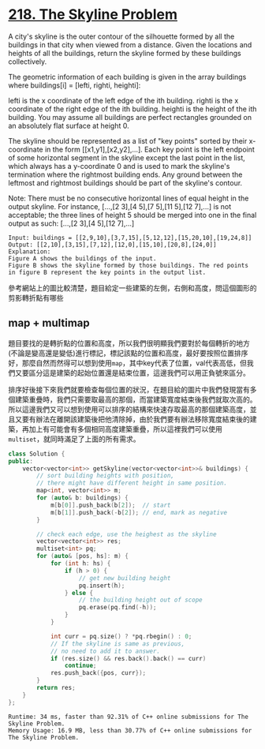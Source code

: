 # [218. The Skyline Problem](https://leetcode.com/problems/the-skyline-problem/)

A city's skyline is the outer contour of the silhouette formed by all the buildings in that city when viewed from a distance. Given the locations and heights of all the buildings, return the skyline formed by these buildings collectively.

The geometric information of each building is given in the array buildings where buildings[i] = [lefti, righti, heighti]:

lefti is the x coordinate of the left edge of the ith building.
righti is the x coordinate of the right edge of the ith building.
heighti is the height of the ith building.
You may assume all buildings are perfect rectangles grounded on an absolutely flat surface at height 0.

The skyline should be represented as a list of "key points" sorted by their x-coordinate in the form [[x1,y1],[x2,y2],...]. Each key point is the left endpoint of some horizontal segment in the skyline except the last point in the list, which always has a y-coordinate 0 and is used to mark the skyline's termination where the rightmost building ends. Any ground between the leftmost and rightmost buildings should be part of the skyline's contour.

Note: There must be no consecutive horizontal lines of equal height in the output skyline. For instance, [...,[2 3],[4 5],[7 5],[11 5],[12 7],...] is not acceptable; the three lines of height 5 should be merged into one in the final output as such: [...,[2 3],[4 5],[12 7],...]

```
Input: buildings = [[2,9,10],[3,7,15],[5,12,12],[15,20,10],[19,24,8]]
Output: [[2,10],[3,15],[7,12],[12,0],[15,10],[20,8],[24,0]]
Explanation:
Figure A shows the buildings of the input.
Figure B shows the skyline formed by those buildings. The red points in figure B represent the key points in the output list.
```

參考網站上的圖比較清楚，題目給定一些建築的左側，右側和高度，問這個圖形的剪影轉折點有哪些

## map + multimap
題目要找的是轉折點的位置和高度，所以我們很明顯我們要對於每個轉折的地方(不論是變高還是變低)進行標記，標記該點的位置和高度，最好要按照位置排序好，那麼自然而然得可以想到使用`map`，其中key代表了位置，val代表高低，但我們又要區分這是建築的起始位置還是結束位置，這邊我們可以用正負號來區分。

排序好後接下來我們就要檢查每個位置的狀況，在題目給的圖片中我們發現當有多個建築重疊時，我們只需要取最高的那個，而當建築寬度結束後我們就取次高的。所以這邊我們又可以想到使用可以排序的結構來快速存取最高的那個建築高度，並且又要有辦法在離開該建築後把他清除掉，由於我們要有辦法移除寬度結束後的建築，再加上有可能會有多個相同高度建築重疊，所以這裡我們可以使用`multiset`，就同時滿足了上面的所有需求。

```cpp
class Solution {
public:
    vector<vector<int>> getSkyline(vector<vector<int>>& buildings) {
        // sort building heights with position,
        // there might have different height in same position.
        map<int, vector<int>> m;
        for (auto& b: buildings) {
            m[b[0]].push_back(b[2]);  // start
            m[b[1]].push_back(-b[2]); // end, mark as negative
        }

        // check each edge, use the heighest as the skyline
        vector<vector<int>> res;
        multiset<int> pq;
        for (auto& [pos, hs]: m) {
            for (int h: hs) {
                if (h > 0) {
                    // get new building height
                    pq.insert(h);
                } else {
                    // the building height out of scope
                    pq.erase(pq.find(-h));
                }
            }

            int curr = pq.size() ? *pq.rbegin() : 0;
            // If the skyline is same as previous,
            // no need to add it to answer.
            if (res.size() && res.back().back() == curr)
                continue;
            res.push_back({pos, curr});
        }
        return res;
    }
};
```

```
Runtime: 34 ms, faster than 92.31% of C++ online submissions for The Skyline Problem.
Memory Usage: 16.9 MB, less than 30.77% of C++ online submissions for The Skyline Problem.
```
